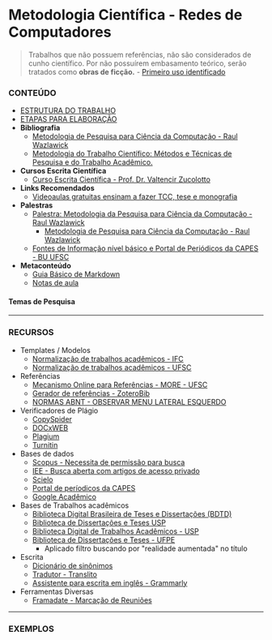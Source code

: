 # Metodologia Científica - Redes de Computadores

> Trabalhos que não possuem referências, não são considerados de cunho científico. Por não possuírem embasamento teórico, serão tratados como **obras de ficção.** - [Primeiro uso identificado](https://github.com/kennedyaraujo/ifc/blob/main/tcc/documentos-normalizacao/PADR%C3%83O%20INCISA_IMAM%20DE%20NORMALIZA%C3%87%C3%83O.pdf)


### CONTEÚDO
* [ESTRUTURA DO TRABALHO](estrutura-tcc.md)
* [ETAPAS PARA ELABORAÇÃO](etapas-elaboracao.md)
* **Bibliografia**
    * [Metodologia de Pesquisa para Ciência da Computação - Raul Wazlawick](https://books.google.com.br/books?id=BZioBQAAQBAJ&newbks=0&hl=pt-BR&source=newbks_fb&redir_esc=y)
    * [Metodologia do Trabalho Científico: Métodos e Técnicas de Pesquisa e do Trabalho Acadêmico.](https://books.google.com.br/books/about/Metodologia_do_Trabalho_Cient%C3%ADfico_M%C3%A9t.html?hl=pt-BR&id=zUDsAQAAQBAJ&redir_esc=y)
* **Cursos Escrita Científica**
    * [Curso Escrita Científica - Prof. Dr. Valtencir Zucolotto](http://www.escritacientifica.sc.usp.br/escrita/cursos-escrita/)
* **Links Recomendados**
    * [Videoaulas gratuitas ensinam a fazer TCC, tese e monografia](https://porvir.org/videoaulas-gratuitas-ensinam-fazer-de-tcc-tese/)
* **Palestras**      
    * [Palestra: Metodologia da Pesquisa para Ciência da Computação - Raul Wazlawick](https://www.youtube.com/watch?v=RayW_ELIlyc)
        * [Metodologia de Pesquisa para Ciência da Computação - Raul Wazlawick](https://books.google.com.br/books?id=BZioBQAAQBAJ&newbks=0&hl=pt-BR&source=newbks_fb&redir_esc=y)
    * [Fontes de Informação nível básico e Portal de Periódicos da CAPES - BU UFSC](https://www.youtube.com/watch?v=-KmTOfX3Pok&t=118s)
* **Metaconteúdo**  
    * [Guia Básico de Markdown](https://docs.pipz.com/central-de-ajuda/learning-center/guia-basico-de-markdown#open)
    * [Notas de aula](https://hackmd.io/@pvhbu7pkRQWb0jhWB0TdEQ/Skjs2LeL5/edit)
#### Temas de Pesquisa



---


### RECURSOS
* Templates / Modelos
    * [Normalização de trabalhos acadêmicos - IFC](https://biblioteca.ifc.edu.br/normalizacao-de-trabalhos/)
    * [Normalização de trabalhos acadêmicos - UFSC](https://portal.bu.ufsc.br/normalizacao/)
* Referências
    * [Mecanismo Online para Referências - MORE - UFSC](http://novo.more.ufsc.br/)
    * [Gerador de referências - ZoteroBib](https://zbib.org/)
    * [NORMAS ABNT - OBSERVAR MENU LATERAL ESQUERDO](https://normas-abnt.espm.br/index.php?title=Estrutura_do_trabalho)    
* Verificadores de Plágio
    * [CopySpider](https://copyspider.com.br/main/)
    * [DOCxWEB](https://www.docxweb.com/pages/home.jsf)
    * [Plagium](https://www.plagium.com/)
    * [Turnitin](https://www.turnitin.com/pt)
* Bases de dados
    * [Scopus - Necessita de permissão para busca](https://www.scopus.com/search/form.uri)
    * [IEE - Busca aberta com artigos de acesso privado](https://ieeexplore.ieee.org/)
    * [Scielo](https://scielo.org/)
    * [Portal de períodicos da CAPES](https://www-periodicos-capes-gov-br.ez46.periodicos.capes.gov.br/index.php?option=com_pcollection)
    * [Google Acadêmico](https://scholar.google.com.br/)
* Bases de Trabalhos acadêmicos
    * [Biblioteca Digital Brasileira de Teses e Dissertações (BDTD)](http://bdtd.ibict.br/vufind/)
    * [Biblioteca de Dissertações e Teses USP](https://teses.usp.br/)
    * [Biblioteca Digital de Trabalhos Acadêmicos - USP](http://www.tcc.sc.usp.br/index.php)
    * [Biblioteca de Dissertações e Teses - UFPE](https://repositorio.ufpe.br/simple-search?location=&query=&filtername=title&filtertype=contains&filterquery=%22realidade+aumentada%22&rpp=10&sort_by=score&order=desc)
        * Aplicado filtro buscando por "realidade aumentada" no título
* Escrita
    * [Dicionário de sinônimos](https://www.sinonimos.com.br/)
    * [Tradutor - Translito](https://www.translito.com/portuguese/)
    * [Assistente para escrita em inglês - Grammarly](https://www.grammarly.com/)
* Ferramentas Diversas
    * [Framadate - Marcação de Reuniões](https://framadate.org/)

---

### EXEMPLOS



    

    
